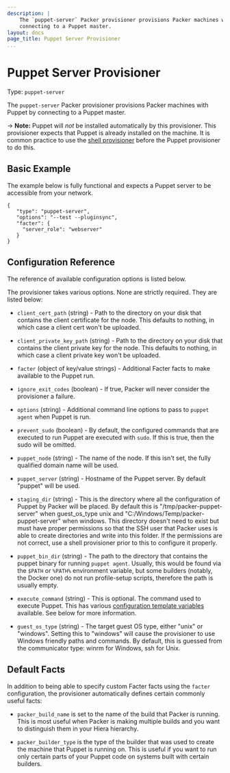 ```yaml
---
description: |
    The `puppet-server` Packer provisioner provisions Packer machines with Puppet by
    connecting to a Puppet master.
layout: docs
page_title: Puppet Server Provisioner
...
```


# Puppet Server Provisioner

Type: `puppet-server`

The `puppet-server` Packer provisioner provisions Packer machines with Puppet by
connecting to a Puppet master.

-&gt; **Note:** Puppet will *not* be installed automatically by this
provisioner. This provisioner expects that Puppet is already installed on the
machine. It is common practice to use the [shell
provisioner](/docs/provisioners/shell.html) before the Puppet provisioner to do
this.

## Basic Example

The example below is fully functional and expects a Puppet server to be
accessible from your network.

``` {.javascript}
{
   "type": "puppet-server",
   "options": "--test --pluginsync",
   "facter": {
     "server_role": "webserver"
   }
}
```

## Configuration Reference

The reference of available configuration options is listed below.

The provisioner takes various options. None are strictly required. They are
listed below:

-   `client_cert_path` (string) - Path to the directory on your disk that
    contains the client certificate for the node. This defaults to nothing,
    in which case a client cert won't be uploaded.

-   `client_private_key_path` (string) - Path to the directory on your disk that
    contains the client private key for the node. This defaults to nothing, in
    which case a client private key won't be uploaded.

-   `facter` (object of key/value strings) - Additional Facter facts to make
    available to the Puppet run.

-   `ignore_exit_codes` (boolean) - If true, Packer will never consider the
    provisioner a failure.

-   `options` (string) - Additional command line options to pass to
    `puppet agent` when Puppet is run.

-   `prevent_sudo` (boolean) - By default, the configured commands that are
    executed to run Puppet are executed with `sudo`. If this is true, then the
    sudo will be omitted.

-   `puppet_node` (string) - The name of the node. If this isn't set, the fully
    qualified domain name will be used.

-   `puppet_server` (string) - Hostname of the Puppet server. By default
    "puppet" will be used.

-   `staging_dir` (string) - This is the directory where all the configuration
    of Puppet by Packer will be placed. By default this is "/tmp/packer-puppet-server"
    when guest_os_type unix and "C:/Windows/Temp/packer-puppet-server" when windows.
    This directory doesn't need to exist but must have proper permissions so that
    the SSH user that Packer uses is able to create directories and write into this
    folder. If the permissions are not correct, use a shell provisioner prior to this
    to configure it properly.

-   `puppet_bin_dir` (string) - The path to the directory that contains the puppet
    binary for running `puppet agent`. Usually, this would be found via the `$PATH`
    or `%PATH%` environment variable, but some builders (notably, the Docker one) do
    not run profile-setup scripts, therefore the path is usually empty.

-   `execute_command` (string) - This is optional. The command used to execute Puppet. This has
    various [configuration template
    variables](/docs/templates/configuration-templates.html) available. See
    below for more information.

-   `guest_os_type` (string) - The target guest OS type, either "unix" or
    "windows". Setting this to "windows" will cause the provisioner to use
     Windows friendly paths and commands. By default, this is guessed from the
     communicator type: winrm for Windows, ssh for Unix.

## Default Facts

In addition to being able to specify custom Facter facts using the `facter`
configuration, the provisioner automatically defines certain commonly useful
facts:

-   `packer_build_name` is set to the name of the build that Packer is running.
    This is most useful when Packer is making multiple builds and you want to
    distinguish them in your Hiera hierarchy.

-   `packer_builder_type` is the type of the builder that was used to create the
    machine that Puppet is running on. This is useful if you want to run only
    certain parts of your Puppet code on systems built with certain builders.
